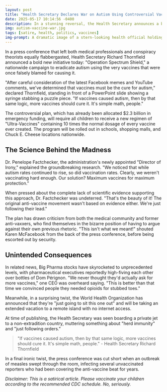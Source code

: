 ```yaml
---
layout: post
title: "Health Secretary Declares War on Autism Using Controversial Vaccines"
date: 2025-05-17 10:14:56 -0400
description: In a stunning reversal, the Health Secretary announces a bold new initiative to eradicate autism using the very vaccines once blamed for causing it.
img: autism-vaccine-war.jpg
tags: [satire, health, politics, vaccines]
img-prompt: A dramatic image of a stern-looking health official holding a giant syringe like a sword, standing in front of a medical cross flag, with concerned parents and children in the background looking confused
---
```


In a press conference that left both medical professionals and conspiracy theorists equally flabbergasted, Health Secretary Richard Thornfield announced a bold new initiative today: "Operation Spectrum Shield," a nationwide campaign to eradicate autism using the very vaccines that were once falsely blamed for causing it.

"After careful consideration of the latest Facebook memes and YouTube comments, we've determined that vaccines must be the cure for autism," declared Thornfield, standing in front of a PowerPoint slide showing a syringe stabbing a puzzle piece. "If vaccines caused autism, then by that same logic, more vaccines should cure it. It's simple math, people."

The controversial plan, which has already been allocated $2.3 billion in emergency funding, will require all children to receive a new regimen of "Ultra-Vaccines" containing 10 times the normal dosage of every vaccine ever created. The program will be rolled out in schools, shopping malls, and Chuck E. Cheese locations nationwide.

## The Science Behind the Madness

Dr. Penelope Factchecker, the administration's newly appointed "Director of Irony," explained the groundbreaking research. "We noticed that while autism rates continued to rise, so did vaccination rates. Clearly, we weren't vaccinating hard enough. Our solution? Maximum vaccines for maximum protection."

When pressed about the complete lack of scientific evidence supporting this approach, Dr. Factchecker was undeterred. "That's the beauty of it! The original anti-vaccine movement wasn't based on evidence either. We're just following their lead."

The plan has drawn criticism from both the medical community and former anti-vaxxers, who find themselves in the bizarre position of having to argue against their own previous rhetoric. "This isn't what we meant!" shouted Karen McFacebook from the back of the press conference, before being escorted out by security.

## Unintended Consequences

In related news, Big Pharma stocks have skyrocketed to unprecedented levels, with pharmaceutical executives reportedly high-fiving each other over bottles of Dom Pérignon. "We never thought they'd actually ask for more vaccines," one CEO was overheard saying. "This is better than that time we convinced people they needed opioids for stubbed toes."

Meanwhile, in a surprising twist, the World Health Organization has announced that they're "just going to sit this one out" and will be taking an extended vacation to a remote island with no internet access.

At time of publishing, the Health Secretary was seen boarding a private jet to a non-extradition country, muttering something about "herd immunity" and "just following orders."

> "If vaccines caused autism, then by that same logic, more vaccines should cure it. It's simple math, people." - Health Secretary Richard Thornfield

In a final ironic twist, the press conference was cut short when an outbreak of measles swept through the room, infecting several unvaccinated reporters who had been covering the anti-vaccine beat for years.

*Disclaimer: This is a satirical article. Please vaccinate your children according to the recommended CDC schedule. No, seriously.*
